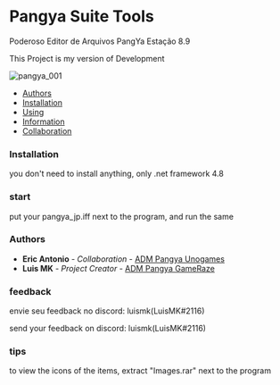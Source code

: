 # Pangya Suite Tools
 Poderoso Editor de Arquivos PangYa Estação 8.9
 
This Project is my version of Development

![pangya_001](https://cdn.discordapp.com/attachments/1092589301449117797/1122024232776388748/image.png)

- [Authors](#authors)
- [Installation](#installation)
- [Using](#start)
- [Information](#tips)
- [Collaboration](#feedback)

### Installation

you don't need to install anything, only .net framework 4.8

### start

put your pangya_jp.iff next to the program, and run the same


### Authors

* **Eric Antonio** - *Collaboration* - [ADM Pangya Unogames](https://github.com/eantoniobr)
* **Luis MK** - *Project Creator* - [ADM Pangya GameRaze](https://github.com/luismk)

### feedback

envie seu feedback no discord: luismk(LuisMK#2116)

send your feedback on discord: luismk(LuisMK#2116)


### tips

to view the icons of the items, extract "Images.rar" next to the program